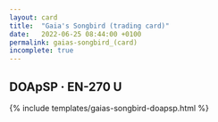 ```yaml
---
layout: card
title:  "Gaia's Songbird (trading card)"
date:   2022-06-25 08:44:00 +0100
permalink: gaias-songbird_(card)
incomplete: true
---
```


## DOApSP &middot; EN-270 U

{% include templates/gaias-songbird-doapsp.html %}